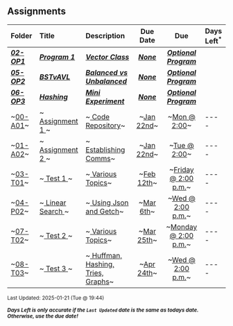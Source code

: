 ## Assignments

| Folder | Title | Description | Due Date | Due | Days Left<sup>*</sup> |
|:------|:------|:------|:-----:|:-----:|-----|
| ***<a href="https://github.com/rugbyprof/5243-Algorithms/tree/master/Assignments/02-OP1">02-OP1</a>*** | ***<a href="https://github.com/rugbyprof/5243-Algorithms/tree/master/Assignments/02-OP1"> Program 1 </a>*** | ***<a href="https://github.com/rugbyprof/5243-Algorithms/tree/master/Assignments/02-OP1"> Vector Class</a>*** | ***<a href="https://github.com/rugbyprof/5243-Algorithms/tree/master/Assignments/02-OP1">None</a>*** | ***<a href="https://github.com/rugbyprof/5243-Algorithms/tree/master/Assignments/02-OP1"> Optional Program</a>*** |  |
| ***<a href="https://github.com/rugbyprof/5243-Algorithms/tree/master/Assignments/05-OP2">05-OP2</a>*** | ***<a href="https://github.com/rugbyprof/5243-Algorithms/tree/master/Assignments/05-OP2"> BSTvAVL </a>*** | ***<a href="https://github.com/rugbyprof/5243-Algorithms/tree/master/Assignments/05-OP2"> Balanced vs Unbalanced</a>*** | ***<a href="https://github.com/rugbyprof/5243-Algorithms/tree/master/Assignments/05-OP2">None</a>*** | ***<a href="https://github.com/rugbyprof/5243-Algorithms/tree/master/Assignments/05-OP2"> Optional Program</a>*** |  |
| ***<a href="https://github.com/rugbyprof/5243-Algorithms/tree/master/Assignments/06-OP3">06-OP3</a>*** | ***<a href="https://github.com/rugbyprof/5243-Algorithms/tree/master/Assignments/06-OP3"> Hashing </a>*** | ***<a href="https://github.com/rugbyprof/5243-Algorithms/tree/master/Assignments/06-OP3"> Mini Experiment</a>*** | ***<a href="https://github.com/rugbyprof/5243-Algorithms/tree/master/Assignments/06-OP3">None</a>*** | ***<a href="https://github.com/rugbyprof/5243-Algorithms/tree/master/Assignments/06-OP3"> Optional Program</a>*** |  |
| ~<a href="https://github.com/rugbyprof/5243-Algorithms/tree/master/Assignments/00-A01">00-A01</a>~ | ~<a href="https://github.com/rugbyprof/5243-Algorithms/tree/master/Assignments/00-A01"> Assignment 1 </a>~ | ~<a href="https://github.com/rugbyprof/5243-Algorithms/tree/master/Assignments/00-A01"> Code Repository</a>~ | ~<a href="https://github.com/rugbyprof/5243-Algorithms/tree/master/Assignments/00-A01">Jan 22nd</a>~ | ~<a href="https://github.com/rugbyprof/5243-Algorithms/tree/master/Assignments/00-A01">Mon @ 2:00</a>~ | ---- |
| ~<a href="https://github.com/rugbyprof/5243-Algorithms/tree/master/Assignments/01-A02">01-A02</a>~ | ~<a href="https://github.com/rugbyprof/5243-Algorithms/tree/master/Assignments/01-A02"> Assignment 2 </a>~ | ~<a href="https://github.com/rugbyprof/5243-Algorithms/tree/master/Assignments/01-A02"> Establishing Comms</a>~ | ~<a href="https://github.com/rugbyprof/5243-Algorithms/tree/master/Assignments/01-A02">Jan 22nd</a>~ | ~<a href="https://github.com/rugbyprof/5243-Algorithms/tree/master/Assignments/01-A02">Tue @ 2:00</a>~ | ---- |
| ~<a href="https://github.com/rugbyprof/5243-Algorithms/tree/master/Assignments/03-T01">03-T01</a>~ | ~<a href="https://github.com/rugbyprof/5243-Algorithms/tree/master/Assignments/03-T01"> Test 1 </a>~ | ~<a href="https://github.com/rugbyprof/5243-Algorithms/tree/master/Assignments/03-T01"> Various Topics</a>~ | ~<a href="https://github.com/rugbyprof/5243-Algorithms/tree/master/Assignments/03-T01">Feb 12th</a>~ | ~<a href="https://github.com/rugbyprof/5243-Algorithms/tree/master/Assignments/03-T01">Friday @ 2:00 p.m.</a>~ | ---- |
| ~<a href="https://github.com/rugbyprof/5243-Algorithms/tree/master/Assignments/04-P02">04-P02</a>~ | ~<a href="https://github.com/rugbyprof/5243-Algorithms/tree/master/Assignments/04-P02"> Linear Search </a>~ | ~<a href="https://github.com/rugbyprof/5243-Algorithms/tree/master/Assignments/04-P02"> Using Json and Getch</a>~ | ~<a href="https://github.com/rugbyprof/5243-Algorithms/tree/master/Assignments/04-P02">Mar 6th</a>~ | ~<a href="https://github.com/rugbyprof/5243-Algorithms/tree/master/Assignments/04-P02">Wed @ 2:00 p.m.</a>~ | ---- |
| ~<a href="https://github.com/rugbyprof/5243-Algorithms/tree/master/Assignments/07-T02">07-T02</a>~ | ~<a href="https://github.com/rugbyprof/5243-Algorithms/tree/master/Assignments/07-T02"> Test 2 </a>~ | ~<a href="https://github.com/rugbyprof/5243-Algorithms/tree/master/Assignments/07-T02"> Various Topics</a>~ | ~<a href="https://github.com/rugbyprof/5243-Algorithms/tree/master/Assignments/07-T02">Mar 25th</a>~ | ~<a href="https://github.com/rugbyprof/5243-Algorithms/tree/master/Assignments/07-T02">Monday @ 2:00 p.m.</a>~ | ---- |
| ~<a href="https://github.com/rugbyprof/5243-Algorithms/tree/master/Assignments/08-T03">08-T03</a>~ | ~<a href="https://github.com/rugbyprof/5243-Algorithms/tree/master/Assignments/08-T03"> Test 3 </a>~ | ~<a href="https://github.com/rugbyprof/5243-Algorithms/tree/master/Assignments/08-T03"> Huffman, Hashing, Tries, Graphs</a>~ | ~<a href="https://github.com/rugbyprof/5243-Algorithms/tree/master/Assignments/08-T03">Apr 24th</a>~ | ~<a href="https://github.com/rugbyprof/5243-Algorithms/tree/master/Assignments/08-T03">Wed @ 2:00 p.m.</a>~ | ---- |

<sup>Last Updated: 2025-01-21 (Tue @ 19:44)</sup> 

<sup>***Days Left is only accurate if the `Last Updated` date is the same as todays date. Otherwise, use the due date!***</sup> 